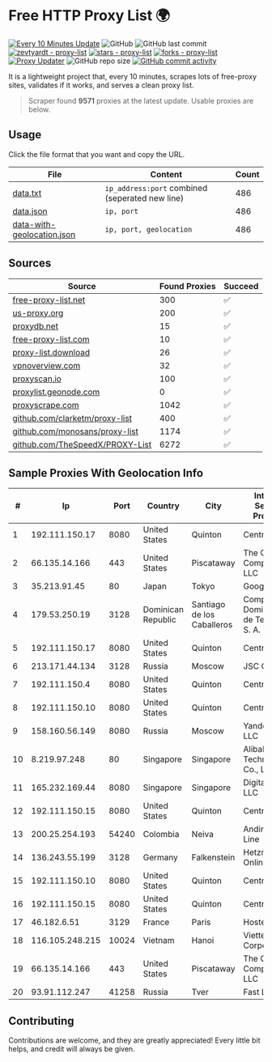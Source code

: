 
# Free HTTP Proxy List 🌍

[![Every 10 Minutes Update](https://github.com/mertguvencli/http-proxy-list/actions/workflows/main.yml/badge.svg?branch=main)](https://github.com/mertguvencli/http-proxy-list/actions/workflows/main.yml)
![GitHub](https://img.shields.io/github/license/mertguvencli/http-proxy-list)
![GitHub last commit](https://img.shields.io/github/last-commit/mertguvencli/http-proxy-list)
[![zevtyardt - proxy-list](https://img.shields.io/static/v1?label=zevtyardt&message=proxy-list&color=blue&logo=github)](https://github.com/zevtyardt/proxy-list "Go to GitHub repo")
[![stars - proxy-list](https://img.shields.io/github/stars/zevtyardt/proxy-list?style=social)](https://github.com/zevtyardt/proxy-list)
[![forks - proxy-list](https://img.shields.io/github/forks/zevtyardt/proxy-list?style=social)](https://github.com/zevtyardt/proxy-list)
[![Proxy Updater](https://github.com/zevtyardt/proxy-list/workflows/Proxy%20Updater/badge.svg)](https://github.com/zevtyardt/proxy-list/actions?query=workflow:"Proxy+Updater")
![GitHub repo size](https://img.shields.io/github/repo-size/zevtyardt/proxy-list)
[![GitHub commit activity](https://img.shields.io/github/commit-activity/m/zevtyardt/proxy-list?logo=commits)](https://github.com/zevtyardt/proxy-list/commits/main)

It is a lightweight project that, every 10 minutes, scrapes lots of free-proxy sites, validates if it works, and serves a clean proxy list.

> Scraper found **9571** proxies at the latest update. Usable proxies are below.

## Usage

Click the file format that you want and copy the URL.

|File|Content|Count|
|----|-------|-----|
|[data.txt](https://raw.githubusercontent.com/mertguvencli/http-proxy-list/main/proxy-list/data.txt)|`ip_address:port` combined (seperated new line)|486|
|[data.json](https://raw.githubusercontent.com/mertguvencli/http-proxy-list/main/proxy-list/data.json)|`ip, port`|486|
|[data-with-geolocation.json](https://raw.githubusercontent.com/mertguvencli/http-proxy-list/main/proxy-list/data-with-geolocation.json)|`ip, port, geolocation`|486|

## Sources

|Source|Found Proxies|Succeed|
|------|-------------|-------|
|[free-proxy-list.net](https://free-proxy-list.net)|300|✅|
|[us-proxy.org](https://www.us-proxy.org)|200|✅|
|[proxydb.net](http://proxydb.net)|15|✅|
|[free-proxy-list.com](https://free-proxy-list.com/?page=&port=&type%5B%5D=http&type%5B%5D=https&up_time=0&search=Search)|10|✅|
|[proxy-list.download](https://www.proxy-list.download/HTTP)|26|✅|
|[vpnoverview.com](https://vpnoverview.com/privacy/anonymous-browsing/free-proxy-servers)|32|✅|
|[proxyscan.io](https://www.proxyscan.io)|100|✅|
|[proxylist.geonode.com](https://proxylist.geonode.com/api/proxy-list?limit=300&page=1&sort_by=lastChecked&sort_type=desc&protocols=http,https)|0|✅|
|[proxyscrape.com](https://api.proxyscrape.com/v2/?request=displayproxies&protocol=http&timeout=10000&country=all&ssl=all&anonymity=all)|1042|✅|
|[github.com/clarketm/proxy-list](https://raw.githubusercontent.com/clarketm/proxy-list/master/proxy-list-raw.txt)|400|✅|
|[github.com/monosans/proxy-list](https://raw.githubusercontent.com/monosans/proxy-list/main/proxies/http.txt)|1174|✅|
|[github.com/TheSpeedX/PROXY-List](https://raw.githubusercontent.com/TheSpeedX/PROXY-List/master/http.txt)|6272|✅|


## Sample Proxies With Geolocation Info

|#|Ip|Port|Country|City|Internet Service Provider|
|-|--|----|-------|----|-------------------------|
|1|192.111.150.17|8080|United States|Quinton|Centrilogic|
|2|66.135.14.166|443|United States|Piscataway|The Constant Company, LLC|
|3|35.213.91.45|80|Japan|Tokyo|Google LLC|
|4|179.53.250.19|3128|Dominican Republic|Santiago de los Caballeros|Compañía Dominicana de Teléfonos S. A.|
|5|192.111.150.17|8080|United States|Quinton|Centrilogic|
|6|213.171.44.134|3128|Russia|Moscow|JSC Comcor|
|7|192.111.150.4|8080|United States|Quinton|Centrilogic|
|8|192.111.150.10|8080|United States|Quinton|Centrilogic|
|9|158.160.56.149|8080|Russia|Moscow|Yandex.Cloud LLC|
|10|8.219.97.248|80|Singapore|Singapore|Alibaba (US) Technology Co., Ltd.|
|11|165.232.169.44|8080|Singapore|Singapore|DigitalOcean, LLC|
|12|192.111.150.15|8080|United States|Quinton|Centrilogic|
|13|200.25.254.193|54240|Colombia|Neiva|Andinet ON Line|
|14|136.243.55.199|3128|Germany|Falkenstein|Hetzner Online GmbH|
|15|192.111.150.10|8080|United States|Quinton|Centrilogic|
|16|192.111.150.15|8080|United States|Quinton|Centrilogic|
|17|46.182.6.51|3129|France|Paris|Hosteur SAS|
|18|116.105.248.215|10024|Vietnam|Hanoi|Viettel Corporation|
|19|66.135.14.166|443|United States|Piscataway|The Constant Company, LLC|
|20|93.91.112.247|41258|Russia|Tver|Fast Link Ltd.|



## Contributing

Contributions are welcome, and they are greatly appreciated! Every
little bit helps, and credit will always be given.

